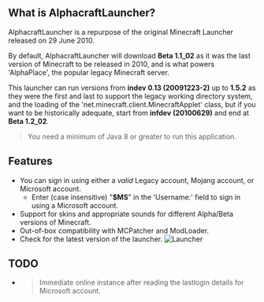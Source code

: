 ## What is AlphacraftLauncher?
AlphacraftLauncher is a repurpose of the original Minecraft Launcher released on 29 June 2010.

By default, AlphacraftLauncher will download **Beta 1.1_02** as it was the last version of Minecraft to be released in 2010, and is what powers 'AlphaPlace', the popular legacy Minecraft server. 

This launcher can run versions from **indev 0.13 (20091223-2)** up to **1.5.2** as they were the first and last to support the legacy working directory system, and the loading of the 'net.minecraft.client.MinecraftApplet' class, but if you want to be historically adequate, start from **infdev (20100629)** and end at **Beta 1.2_02**.

> You need a minimum of Java 8 or greater to run this application.

## Features
- You can sign in using either a *valid* Legacy account, Mojang account, or Microsoft account.
  - Enter (case insensitive) "**$MS**" in the 'Username:' field to sign in using a Microsoft account.
- Support for skins and appropriate sounds for different Alpha/Beta versions of Minecraft.
- Out-of-box compatibility with MCPatcher and ModLoader.
- Check for the latest version of the launcher.
![Launcher](https://i.imgur.com/CNB25rv.png)

## TODO
- >Immediate online instance after reading the lastlogin details for Microsoft account.
